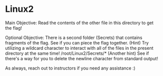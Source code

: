 # Linux2
Main Objective:
Read the contents of the other file in this directory to get the flag!

Optional Objective:
There is a second folder (Secrets) that contains fragments of the flag. See if you can piece the flag together.
    (Hint) Try utilizing a wildcard character to interact with all of the files in the present directory at the same time!
    /root/Linux2/Secrets/*
    (Another hint) See if there's a way for you to delete the newline character from standard output!

As always, reach out to instructors if you need any assistance :)